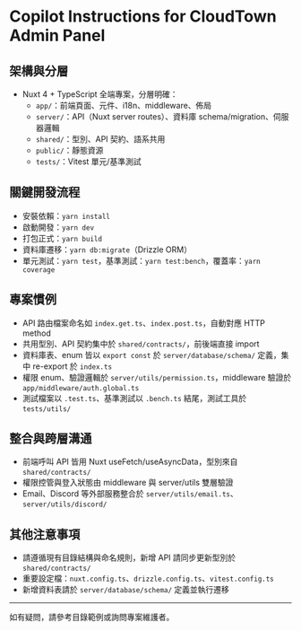 # Copilot Instructions for CloudTown Admin Panel

## 架構與分層

- Nuxt 4 + TypeScript 全端專案，分層明確：
  - `app/`：前端頁面、元件、i18n、middleware、佈局
  - `server/`：API（Nuxt server routes）、資料庫 schema/migration、伺服器邏輯
  - `shared/`：型別、API 契約、語系共用
  - `public/`：靜態資源
  - `tests/`：Vitest 單元/基準測試

## 關鍵開發流程

- 安裝依賴：`yarn install`
- 啟動開發：`yarn dev`
- 打包正式：`yarn build`
- 資料庫遷移：`yarn db:migrate`（Drizzle ORM）
- 單元測試：`yarn test`，基準測試：`yarn test:bench`，覆蓋率：`yarn coverage`

## 專案慣例

- API 路由檔案命名如 `index.get.ts`、`index.post.ts`，自動對應 HTTP method
- 共用型別、API 契約集中於 `shared/contracts/`，前後端直接 import
- 資料庫表、enum 皆以 `export const` 於 `server/database/schema/` 定義，集中 re-export 於 `index.ts`
- 權限 enum、驗證邏輯於 `server/utils/permission.ts`，middleware 驗證於 `app/middleware/auth.global.ts`
- 測試檔案以 `.test.ts`、基準測試以 `.bench.ts` 結尾，測試工具於 `tests/utils/`

## 整合與跨層溝通

- 前端呼叫 API 皆用 Nuxt useFetch/useAsyncData，型別來自 `shared/contracts/`
- 權限控管與登入狀態由 middleware 與 server/utils 雙層驗證
- Email、Discord 等外部服務整合於 `server/utils/email.ts`、`server/utils/discord/`

## 其他注意事項

- 請遵循現有目錄結構與命名規則，新增 API 請同步更新型別於 `shared/contracts/`
- 重要設定檔：`nuxt.config.ts`、`drizzle.config.ts`、`vitest.config.ts`
- 新增資料表請於 `server/database/schema/` 定義並執行遷移

---

如有疑問，請參考目錄範例或詢問專案維護者。
